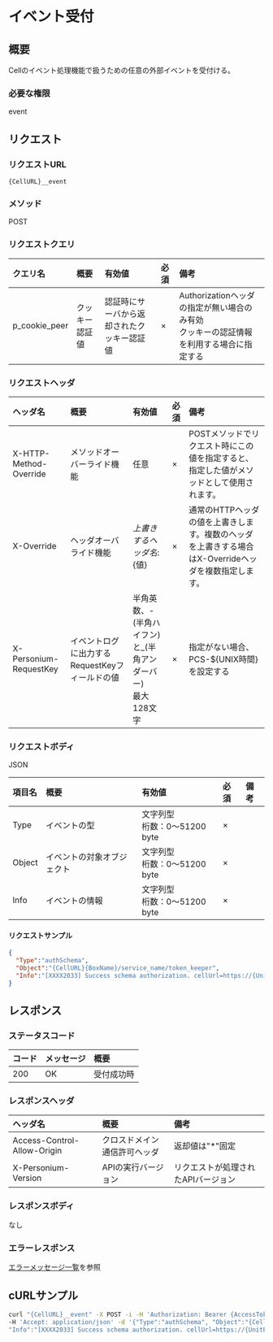 # イベント受付
## 概要
Cellのイベント処理機能で扱うための任意の外部イベントを受付ける。

### 必要な権限
event

## リクエスト
### リクエストURL
```
{CellURL}__event
```

### メソッド
POST
### リクエストクエリ
|クエリ名|概要|有効値|必須|備考|
|:--|:--|:--|:--|:--|
|p_cookie_peer|クッキー認証値|認証時にサーバから返却されたクッキー認証値|×|Authorizationヘッダの指定が無い場合のみ有効<br>クッキーの認証情報を利用する場合に指定する|
### リクエストヘッダ
|ヘッダ名|概要|有効値|必須|備考|
|:--|:--|:--|:--|:--|
|X-HTTP-Method-Override|メソッドオーバーライド機能|任意|×|POSTメソッドでリクエスト時にこの値を指定すると、指定した値がメソッドとして使用されます。|
|X-Override|ヘッダオーバライド機能|${上書きするヘッダ名}:${値}|×|通常のHTTPヘッダの値を上書きします。複数のヘッダを上書きする場合はX-Overrideヘッダを複数指定します。|
|X-Personium-RequestKey|イベントログに出力するRequestKeyフィールドの値|半角英数、-(半角ハイフン)と_(半角アンダーバー)<br>最大128文字|×|指定がない場合、PCS-${UNIX時間}を設定する|
### リクエストボディ
JSON

|項目名|概要|有効値|必須|備考|
|:--|:--|:--|:--|:--|
|Type|イベントの型|文字列型<br>桁数：0&#65374;51200 byte|×||
|Object|イベントの対象オブジェクト|文字列型<br>桁数：0&#65374;51200 byte|×||
|Info|イベントの情報|文字列型<br>桁数：0&#65374;51200 byte|×||
#### リクエストサンプル
```JSON
{
  "Type":"authSchema",
  "Object":"{CellURL}{BoxName}/service_name/token_keeper",
  "Info":"[XXXX2033] Success schema authorization. cellUrl=https://{UnitFQDN}/keeper-d4a57bb26eae481486b07d06487051d1/"
}
```

## レスポンス
### ステータスコード
|コード|メッセージ|概要|
|:--|:--|:--|
|200|OK|受付成功時|
### レスポンスヘッダ
|ヘッダ名|概要|備考|
|:--|:--|:--|
|Access-Control-Allow-Origin|クロスドメイン通信許可ヘッダ|返却値は"*"固定|
|X-Personium-Version|APIの実行バージョン|リクエストが処理されたAPIバージョン|
### レスポンスボディ
なし
### エラーレスポンス
[エラーメッセージ一覧](004_Error_Messages.md)を参照

## cURLサンプル
```sh
curl "{CellURL}__event" -X POST -i -H 'Authorization: Bearer {AccessToken}' \
-H 'Accept: application/json' -d '{"Type":"authSchema", "Object":"{CellURL}{BoxName}/service_name/token_keeper", \
"Info":"[XXXX2033] Success schema authorization. cellUrl=https://{UnitFQDN}/keeper-d4a57bb26eae481486b07d06487051d1/"}'
```
